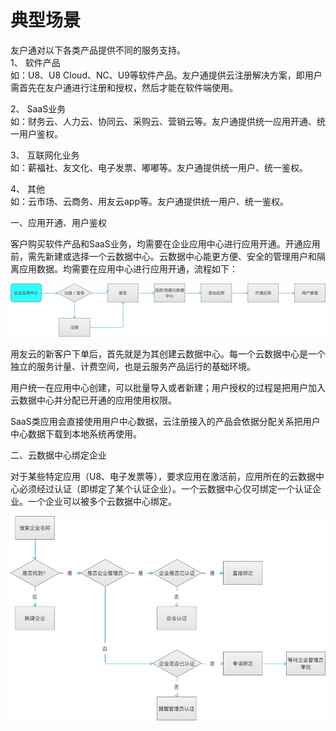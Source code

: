 # 典型场景

友户通对以下各类产品提供不同的服务支持。  
1、	软件产品  
    如：U8、U8 Cloud、NC、U9等软件产品。友户通提供云注册解决方案，即用户需首先在友户通进行注册和授权，然后才能在软件端使用。

2、	SaaS业务  
    如：财务云、人力云、协同云、采购云、营销云等。友户通提供统一应用开通、统一用户鉴权。

3、	互联网化业务  
    如：薪福社、友文化、电子发票、嘟嘟等。友户通提供统一用户、统一鉴权。

4、	其他  
    如：云市场、云商务、用友云app等。友户通提供统一用户、统一鉴权。

一、应用开通、用户鉴权  

客户购买软件产品和SaaS业务，均需要在企业应用中心进行应用开通。开通应用前，需先新建或选择一个云数据中心。云数据中心能更方便、安全的管理用户和隔离应用数据。均需要在应用中心进行应用开通，流程如下：

![](images/youhutong-5.png)

 用友云的新客户下单后，首先就是为其创建云数据中心。每一个云数据中心是一个独立的服务计量、计费空间，也是云服务产品运行的基础环境。  
 
用户统一在应用中心创建，可以批量导入或者新建；用户授权的过程是把用户加入云数据中心并分配已开通的应用使用权限。   

SaaS类应用会直接使用用户中心数据，云注册接入的产品会依据分配关系把用户中心数据下载到本地系统再使用。

二、云数据中心绑定企业  

对于某些特定应用（U8、电子发票等），要求应用在激活前，应用所在的云数据中心必须经过认证（即绑定了某个认证企业）。一个云数据中心仅可绑定一个认证企业。一个企业可以被多个云数据中心绑定。

![](images/youhutong-6.png)